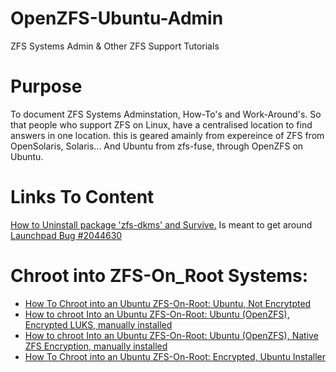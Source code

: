 # OpenZFS-Ubuntu-Admin
ZFS Systems Admin &amp; Other ZFS Support Tutorials

# Purpose
To document ZFS Systems Adminstation, How-To's and Work-Around's. So that people who support ZFS on Linux, have a centralised location to find answers in one location. this is geared amainly from expereince of ZFS from OpenSolaris, Solaris... And Ubuntu from zfs-fuse, through OpenZFS on Ubuntu.

# Links To Content
[How to Uninstall package 'zfs-dkms' and Survive.][1] Is meant to get around [Launchpad Bug #2044630][2]

# Chroot into ZFS-On_Root Systems:
- [How To Chroot into an Ubuntu ZFS-On-Root: Ubuntu, Not Encrytpted][3]
- [How to chroot Into an Ubuntu ZFS-On-Root: Ubuntu (OpenZFS), Encrypted LUKS, manually installed][4] 
- [How to chroot Into an Ubuntu ZFS-On-Root: Ubuntu (OpenZFS), Native ZFS Encryption, manually installed][5] 
- [How To Chroot into an Ubuntu ZFS-On-Root: Encrypted, Ubuntu Installer][6]

[1]: https://github.com/Mafoelffen1/OpenZFS-Ubuntu-Admin/blob/main/ZFS-DKMS-WORK-AROUND.md
[2]: https://bugs.launchpad.net/ubuntu/+source/zfs-linux/+bug/2044630
[3]: https://github.com/Mafoelffen1/OpenZFS-Ubuntu-Admin/blob/main/CHROOT-ZFS-UBUNTU-NORMAL.md
[4]: https://github.com/Mafoelffen1/OpenZFS-Ubuntu-Admin/blob/main/CHROOT-ZFS-ENCRTPTED-OPENZFS--LUKS.md
[5]: https://github.com/Mafoelffen1/OpenZFS-Ubuntu-Admin/blob/main/CHROOT-ZFS-ENCRYTED-OPENZFS-NATIVE.md
[6]: https://github.com/Mafoelffen1/OpenZFS-Ubuntu-Admin/blob/main/CHROOT-ZFS-ENCRYPTED--UBUNTU-INSTALLER.md
